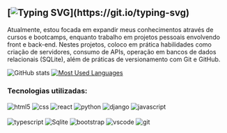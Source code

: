 ## [![Typing SVG](https://readme-typing-svg.demolab.com?font=Fira+Code&weight=600&size=25&pause=1000&color=26874a&random=false&width=435&height=40&lines=Oi,+eu+sou+a+Hévelin+👋😎;Que+bom+te+ver+aqui!)](https://git.io/typing-svg)

<p>
  Atualmente, estou focada em expandir meus conhecimentos através de cursos e bootcamps, enquanto trabalho em projetos pessoais envolvendo front e back-end. Nestes projetos, coloco em prática habilidades como criação de servidores, consumo de APIs, operação em bancos de dados relacionais (SQLite), além de práticas de versionamento com Git e GitHub.
</p>


![GitHub stats](https://github-readme-stats-git-masterrstaa-rickstaa.vercel.app/api?username=hevelinlima&hide_title=true&show_icons=true&include_all_commits=false&count_private=true&line_height=25&hide=issues&bg_color=000&title_color=006633&text_color=FFF&border_radius=3&border_color=006633&icon_color=006633)
[![Most Used Languages](https://github-readme-stats-git-masterrstaa-rickstaa.vercel.app/api/top-langs/?username=hevelinlima&line_height=15&card_width=290&layout=compact&hide_title=false&count_private=true&langs_count=4&show_icons=true&title_color=006633&hide=html,css&bg_color=000&text_color=FFFB&border_radius=3&border_color=006633&count_private=true)](https://github.com/hevelinlima/github-readme-stats)
<br>

### Tecnologias utilizadas:

<div style="display: inline_block">
 
  <img align="center" alt="html5" src="https://img.shields.io/badge/HTML5-E34F26?style=for-the-badge&logo=html5&logoColor=white"  />
  <img align="center" alt="css" src="https://img.shields.io/badge/CSS3-1572B6?style=for-the-badge&logo=css3&logoColor=white"  />
  <img align="center" alt="react" src="https://img.shields.io/badge/react-%2320232a.svg?style=for-the-badge&logo=react&logoColor=%2361DAFB"  />
  <img align="center" alt="python" src="https://img.shields.io/badge/python-3670A0?style=for-the-badge&logo=python&logoColor=yellow" />
  <img align="center" alt="django" src="https://img.shields.io/badge/django-%23092E20.svg?style=for-the-badge&logo=django&logoColor=white" />
  <img align="center" alt="javascript" src="https://img.shields.io/badge/javascript-%23323330.svg?style=for-the-badge&logo=javascript&logoColor=%23F7DF1E" />
</div><br/>

<div style="display: inline_block">
  <img align="center" alt="typescript" src="https://img.shields.io/badge/typescript-%23007ACC.svg?style=for-the-badge&logo=typescript&logoColor=white" />
  <img align="center" alt="Sqlite" src="https://img.shields.io/badge/sqlite-%2307405e.svg?style=for-the-badge&logo=sqlite&logoColor=white" />
  <img align="center" alt="bootstrap" src="https://img.shields.io/badge/bootstrap-%238511FA.svg?style=for-the-badge&logo=bootstrap&logoColor=white" />
  <img align="center" alt="vscode" src="https://img.shields.io/badge/Visual%20Studio%20Code-0078d7.svg?style=for-the-badge&logo=visual-studio-code&logoColor=white" />
  <img align="center" alt="git" src="https://img.shields.io/badge/git-%23F05033.svg?style=for-the-badge&logo=git&logoColor=black" />
</div><br/>



